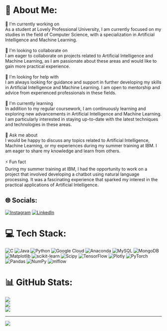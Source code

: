 # 💫 About Me:
🔭 I'm currently working on<br>As a student at Lovely Professional University, I am currently focused on my studies in the field of Computer Science, with a specialization in Artificial Intelligence and Machine Learning.<br><br>👯 I'm looking to collaborate on<br>I am eager to collaborate on projects related to Artificial Intelligence and Machine Learning, as I am passionate about these areas and would like to gain more practical experience.<br><br>🤝 I'm looking for help with<br>I am always looking for guidance and support in further developing my skills in Artificial Intelligence and Machine Learning. I am open to mentorship and advice from experienced professionals in these fields.<br><br>🌱 I'm currently learning<br>In addition to my regular coursework, I am continuously learning and exploring new advancements in Artificial Intelligence and Machine Learning. I am particularly interested in staying up-to-date with the latest techniques and technologies in these areas.<br><br>💬 Ask me about<br>I would be happy to discuss any topics related to Artificial Intelligence, Machine Learning, or my experiences during my summer training at IBM. I am eager to share my knowledge and learn from others.<br><br>⚡ Fun fact<br>During my summer training at IBM, I had the opportunity to work on a project that involved developing a chatbot using natural language processing. It was a fascinating experience that sparked my interest in the practical applications of Artificial Intelligence.


## 🌐 Socials:
[![Instagram](https://img.shields.io/badge/Instagram-%23E4405F.svg?logo=Instagram&logoColor=white)](https://instagram.com/https://www.instagram.com/shubhamsinghchauhan568) [![LinkedIn](https://img.shields.io/badge/LinkedIn-%230077B5.svg?logo=linkedin&logoColor=white)](https://www.linkedin.com/in/shubham-kumar-566b95221/) 

# 💻 Tech Stack:
![C](https://img.shields.io/badge/c-%2300599C.svg?style=for-the-badge&logo=c&logoColor=white) ![Java](https://img.shields.io/badge/java-%23ED8B00.svg?style=for-the-badge&logo=openjdk&logoColor=white) ![Python](https://img.shields.io/badge/python-3670A0?style=for-the-badge&logo=python&logoColor=ffdd54) ![Google Cloud](https://img.shields.io/badge/GoogleCloud-%234285F4.svg?style=for-the-badge&logo=google-cloud&logoColor=white) ![Anaconda](https://img.shields.io/badge/Anaconda-%2344A833.svg?style=for-the-badge&logo=anaconda&logoColor=white) ![MySQL](https://img.shields.io/badge/mysql-4479A1.svg?style=for-the-badge&logo=mysql&logoColor=white) ![MongoDB](https://img.shields.io/badge/MongoDB-%234ea94b.svg?style=for-the-badge&logo=mongodb&logoColor=white) ![Matplotlib](https://img.shields.io/badge/Matplotlib-%23ffffff.svg?style=for-the-badge&logo=Matplotlib&logoColor=black) ![scikit-learn](https://img.shields.io/badge/scikit--learn-%23F7931E.svg?style=for-the-badge&logo=scikit-learn&logoColor=white) ![Scipy](https://img.shields.io/badge/SciPy-%230C55A5.svg?style=for-the-badge&logo=scipy&logoColor=%white) ![TensorFlow](https://img.shields.io/badge/TensorFlow-%23FF6F00.svg?style=for-the-badge&logo=TensorFlow&logoColor=white) ![Plotly](https://img.shields.io/badge/Plotly-%233F4F75.svg?style=for-the-badge&logo=plotly&logoColor=white) ![PyTorch](https://img.shields.io/badge/PyTorch-%23EE4C2C.svg?style=for-the-badge&logo=PyTorch&logoColor=white) ![Pandas](https://img.shields.io/badge/pandas-%23150458.svg?style=for-the-badge&logo=pandas&logoColor=white) ![NumPy](https://img.shields.io/badge/numpy-%23013243.svg?style=for-the-badge&logo=numpy&logoColor=white) ![mlflow](https://img.shields.io/badge/mlflow-%23d9ead3.svg?style=for-the-badge&logo=numpy&logoColor=blue)
# 📊 GitHub Stats:
![](https://github-readme-stats.vercel.app/api?username=SHUBHAMKUMAR900&theme=dark&hide_border=true&include_all_commits=false&count_private=true)<br/>
![](https://github-readme-streak-stats.herokuapp.com/?user=SHUBHAMKUMAR900&theme=dark&hide_border=true)<br/>
![](https://github-readme-stats.vercel.app/api/top-langs/?username=SHUBHAMKUMAR900&theme=dark&hide_border=true&include_all_commits=false&count_private=true&layout=compact)

---
[![](https://visitcount.itsvg.in/api?id=SHUBHAMKUMAR900&icon=0&color=0)](https://visitcount.itsvg.in)

<!-- Proudly created with GPRM ( https://gprm.itsvg.in ) -->
